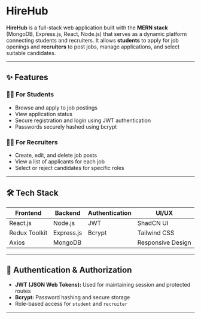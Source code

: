 # HireHub

**HireHub** is a full-stack web application built with the **MERN stack** (MongoDB, Express.js, React, Node.js) that serves as a dynamic platform connecting students and recruiters. It allows **students** to apply for job openings and **recruiters** to post jobs, manage applications, and select suitable candidates.

---

## ✨ Features

### 🧑‍🎓 For Students
- Browse and apply to job postings
- View application status
- Secure registration and login using JWT authentication
- Passwords securely hashed using bcrypt

### 🧑‍💼 For Recruiters
- Create, edit, and delete job posts
- View a list of applicants for each job
- Select or reject candidates for specific roles

---

## 🛠 Tech Stack

| Frontend            | Backend           | Authentication | UI/UX           |
|---------------------|-------------------|----------------|-----------------|
| React.js            | Node.js           | JWT            | ShadCN UI       |
| Redux Toolkit       | Express.js        | Bcrypt         | Tailwind CSS    |
| Axios               | MongoDB           |                | Responsive Design|

---

## 🔐 Authentication & Authorization
- **JWT (JSON Web Tokens):** Used for maintaining session and protected routes
- **Bcrypt:** Password hashing and secure storage
- Role-based access for `student` and `recruiter`

---


